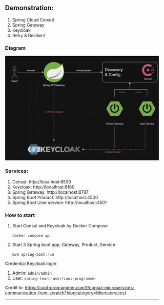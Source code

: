 ## Demonstration:
1. Spring Cloud Consul
2. Spring Gateway
3. Keycloak
4. Retry & Resilient

### Diagram
<img alt="diagram" src="diagram.png">

### Services:
1. Consul: http://localhost:8500
2. Keycloak: http://localhost:8180
3. Spring Gateway: http://localhost:8787
4. Spring Boot Product: http://localhost:4500
5. Spring Boot User service: http://localhost:4501

### How to start
1. Start Consul and Keycloak by Docker Compose
   
    ``docker compose up``

2. Start 3 Spring boot app: Gateway, Product, Service

   ``mvn spring-boot:run``
   
Credential Keycloak login:
1. Admin: ```admin/admin```
2. User: ``spring-learn-user/cool-programmer``

Credit to: https://cool-programmer.com/f/consul-microservices-communication-from-scratch?blogcategory=Microservices}
****
